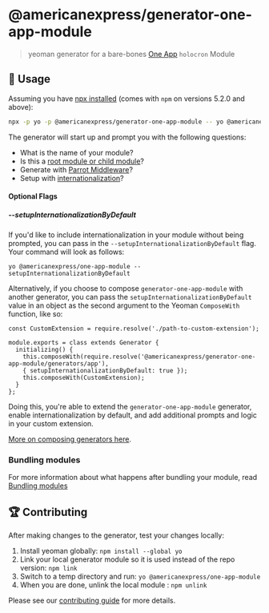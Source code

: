 # @americanexpress/generator-one-app-module

> yeoman generator for a bare-bones [One App](https://github.com/americanexpress/one-app#modules) `holocron` Module

## 🤹‍ Usage

Assuming you have [npx installed](https://medium.com/@maybekatz/introducing-npx-an-npm-package-runner-55f7d4bd282b) (comes with `npm` on versions 5.2.0 and above):

```bash
npx -p yo -p @americanexpress/generator-one-app-module -- yo @americanexpress/one-app-module
```

The generator will start up and prompt you with the following questions:
- What is the name of your module?
- Is this a [root module or child module](https://github.com/americanexpress/one-app/blob/master/docs/api/API.md#modules)?
- Generate with [Parrot Middleware](https://github.com/americanexpress/parrot)?
- Setup with [internationalization](https://github.com/americanexpress/one-app/blob/master/docs/api/modules/Internationalization.md)?

#### Optional Flags
##### --setupInternationalizationByDefault
If you'd like to include internationalization in your module without being prompted, you can pass in the `--setupInternationalizationByDefault` flag. Your command will look as follows:
```
yo @americanexpress/one-app-module --setupInternationalizationByDefault
```

Alternatively, if you choose to compose `generator-one-app-module` with another generator, you can pass the `setupInternationalizationByDefault` value in an object as the second argument to the Yeoman `ComposeWith` function, like so:

```
const CustomExtension = require.resolve('./path-to-custom-extension');

module.exports = class extends Generator {
  initializing() {
    this.composeWith(require.resolve('@americanexpress/generator-one-app-module/generators/app'), 
    { setupInternationalizationByDefault: true });
    this.composeWith(CustomExtension);
  }
};
```

Doing this, you're able to extend the `generator-one-app-module` generator, enable internationalization by default, and add additional prompts and logic in your custom extension.

[More on composing generators here](https://yeoman.io/authoring/composability.html).


### Bundling modules

For more information about what happens after bundling your module, read [Bundling modules](./docs/Bundling-Modules.md)

## 🏆 Contributing

After making changes to the generator, test your changes locally:
1. Install yeoman globally: `npm install --global yo`
2. Link your local generator module so it is used instead of the repo version: `npm link`
3. Switch to a temp directory and run: `yo @americanexpress/one-app-module`
4. When you are done, unlink the local module : `npm unlink`

Please see our [contributing guide](../../CONTRIBUTING.md) for more details.
